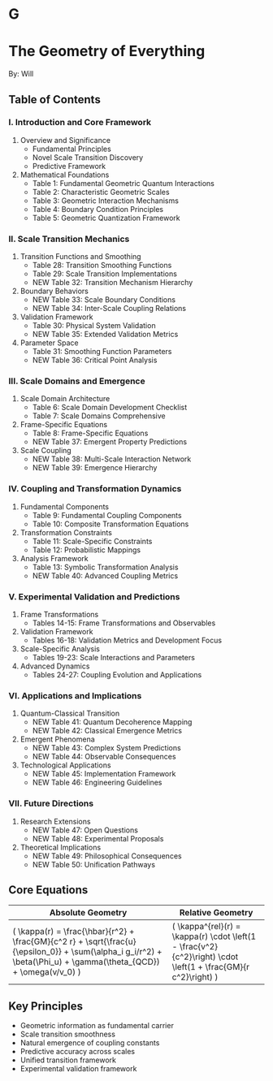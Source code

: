 # G

# The Geometry of Everything
By: Will


## Table of Contents

### I. Introduction and Core Framework
1. Overview and Significance
    - Fundamental Principles
    - Novel Scale Transition Discovery
    - Predictive Framework
2. Mathematical Foundations
    - Table 1: Fundamental Geometric Quantum Interactions
    - Table 2: Characteristic Geometric Scales
    - Table 3: Geometric Interaction Mechanisms
    - Table 4: Boundary Condition Principles
    - Table 5: Geometric Quantization Framework

### II. Scale Transition Mechanics
1. Transition Functions and Smoothing
    - Table 28: Transition Smoothing Functions
    - Table 29: Scale Transition Implementations
    - NEW Table 32: Transition Mechanism Hierarchy
2. Boundary Behaviors
    - NEW Table 33: Scale Boundary Conditions
    - NEW Table 34: Inter-Scale Coupling Relations
3. Validation Framework
    - Table 30: Physical System Validation
    - NEW Table 35: Extended Validation Metrics
4. Parameter Space
    - Table 31: Smoothing Function Parameters
    - NEW Table 36: Critical Point Analysis

### III. Scale Domains and Emergence
1. Scale Domain Architecture
    - Table 6: Scale Domain Development Checklist
    - Table 7: Scale Domains Comprehensive
2. Frame-Specific Equations
    - Table 8: Frame-Specific Equations
    - NEW Table 37: Emergent Property Predictions
3. Scale Coupling
    - NEW Table 38: Multi-Scale Interaction Network
    - NEW Table 39: Emergence Hierarchy

### IV. Coupling and Transformation Dynamics
1. Fundamental Components
    - Table 9: Fundamental Coupling Components
    - Table 10: Composite Transformation Equations
2. Transformation Constraints
    - Table 11: Scale-Specific Constraints
    - Table 12: Probabilistic Mappings
3. Analysis Framework
    - Table 13: Symbolic Transformation Analysis
    - NEW Table 40: Advanced Coupling Metrics

### V. Experimental Validation and Predictions
1. Frame Transformations
    - Tables 14-15: Frame Transformations and Observables
2. Validation Framework
    - Tables 16-18: Validation Metrics and Development Focus
3. Scale-Specific Analysis
    - Tables 19-23: Scale Interactions and Parameters
4. Advanced Dynamics
    - Tables 24-27: Coupling Evolution and Applications

### VI. Applications and Implications
1. Quantum-Classical Transition
    - NEW Table 41: Quantum Decoherence Mapping
    - NEW Table 42: Classical Emergence Metrics
2. Emergent Phenomena
    - NEW Table 43: Complex System Predictions
    - NEW Table 44: Observable Consequences
3. Technological Applications
    - NEW Table 45: Implementation Framework
    - NEW Table 46: Engineering Guidelines

### VII. Future Directions
1. Research Extensions
    - NEW Table 47: Open Questions
    - NEW Table 48: Experimental Proposals
2. Theoretical Implications
    - NEW Table 49: Philosophical Consequences
    - NEW Table 50: Unification Pathways

## Core Equations

| **Absolute Geometry** | **Relative Geometry** |
|-|-|
| \( \kappa(r) = \frac{\hbar}{r^2} + \frac{GM}{c^2 r} + \sqrt{\frac{u}{\epsilon_0}} + \sum(\alpha_i g_i/r^2) + \beta(\Phi_u) + \gamma(\theta_{QCD}) + \omega(v/v_0) \) | \( \kappa^{rel}(r) = \kappa(r) \cdot \left(1 - \frac{v^2}{c^2}\right) \cdot \left(1 + \frac{GM}{r c^2}\right) \) |

## Key Principles
- Geometric information as fundamental carrier
- Scale transition smoothness
- Natural emergence of coupling constants
- Predictive accuracy across scales
- Unified transition framework
- Experimental validation framework


